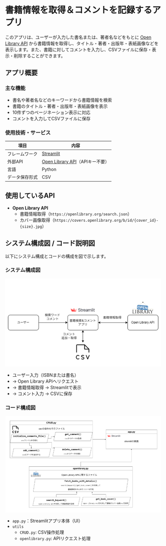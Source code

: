 # 書籍情報を取得＆コメントを記録するアプリ

このアプリは、ユーザーが入力した書名または、著者名などをもとに [Open Library API](https://openlibrary.org/developers/api) から書籍情報を取得し、タイトル・著者・出版年・表紙画像などを表示します。また、書籍に対してコメントを入力し、CSVファイルに保存・表示・削除することができます。



## アプリ概要

### 主な機能

- 書名や著者名などのキーワードから書籍情報を検索
- 書籍のタイトル・著者・出版年・表紙画像を表示
- 10件ずつのページネーション表示に対応
- コメントを入力してCSVファイルに保存

### 使用技術・サービス

| 項目 | 内容 |
|------|------|
| フレームワーク | [Streamlit](https://streamlit.io/) |
| 外部API | [Open Library API](https://openlibrary.org/developers/api)（APIキー不要） |
| 言語 | Python |
| データ保存形式 | CSV |



## 使用しているAPI

- **Open Library API**
  - 書籍情報取得（`https://openlibrary.org/search.json`）
  - カバー画像取得（`https://covers.openlibrary.org/b/id/{cover_id}-{size}.jpg`）



## システム構成図 / コード説明図

以下にシステム構成とコードの構成を図で示します。

### システム構成図

![system_diagram.png](./img/doc/system_diagram.png)

- ユーザー入力（ISBNまたは書名）
- → Open Library APIへリクエスト
- → 書籍情報取得 → Streamlitで表示
- → コメント入力 → CSVに保存

### コード構成図

![code_structure.png](./img/doc/code_structure.png)

- `app.py`：Streamlitアプリ本体（UI）
- `utils`
    - `CRUD.py`: CSV操作処理
    - `openlibrary.py`: APIリクエスト処理

